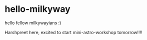 # hello-milkyway

hello fellow milkywayians :)

Harshpreet here, excited to start mini-astro-workshop tomorrow!!!!
